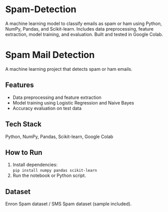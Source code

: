 # Spam-Detection
A machine learning model to classify emails as spam or ham using Python, NumPy, Pandas, and Scikit-learn. Includes data preprocessing, feature extraction, model training, and evaluation. Built and tested in Google Colab.
# Spam Mail Detection
A machine learning project that detects spam or ham emails.

## Features
- Data preprocessing and feature extraction
- Model training using Logistic Regression and Naive Bayes
- Accuracy evaluation on test data

## Tech Stack
Python, NumPy, Pandas, Scikit-learn, Google Colab

## How to Run
1. Install dependencies:  
   `pip install numpy pandas scikit-learn`
2. Run the notebook or Python script.

## Dataset
Enron Spam dataset / SMS Spam dataset (sample included).
